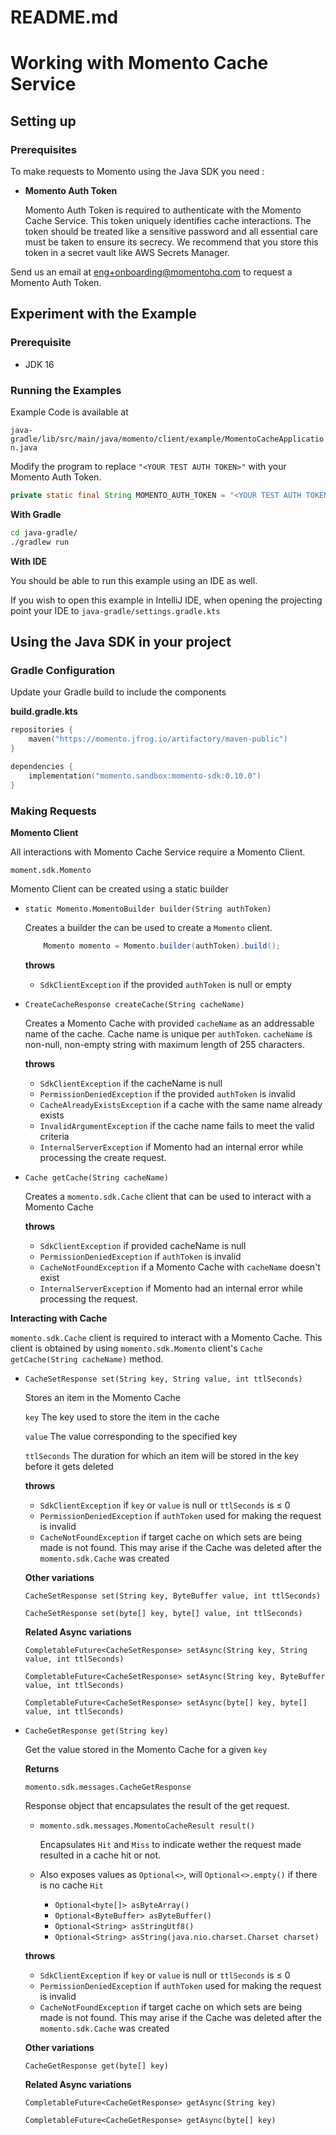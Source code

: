 # README.md

# Working with Momento Cache Service

## Setting up

### Prerequisites

To make requests to Momento using the Java SDK you need :

- **Momento Auth Token**

    Momento Auth Token is required to authenticate with the Momento Cache Service. This token uniquely identifies cache interactions. The token should be treated like a sensitive password and all essential care must be taken to ensure its secrecy. We recommend that you store this token in a secret vault like AWS Secrets Manager.


Send us an email at eng+onboarding@momentohq.com to request a Momento Auth Token.

## **Experiment with the Example**

### Prerequisite

- JDK 16

### Running the Examples

Example Code is available at

`java-gradle/lib/src/main/java/momento/client/example/MomentoCacheApplication.java`

Modify the program to replace `"<YOUR TEST AUTH TOKEN>"` with your Momento Auth Token.

```java
private static final String MOMENTO_AUTH_TOKEN = "<YOUR TEST AUTH TOKEN>";
```

**With Gradle**

```bash
cd java-gradle/
./gradlew run
```

**With IDE**

You should be able to run this example using an IDE as well.

If you wish to open this example in IntelliJ IDE, when opening the projecting point your IDE to `java-gradle/settings.gradle.kts`

## Using the Java SDK in your project

### Gradle Configuration

Update your Gradle build to include the components

**build.gradle.kts**

```kotlin
repositories {
    maven("https://momento.jfrog.io/artifactory/maven-public")
}

dependencies {
    implementation("momento.sandbox:momento-sdk:0.10.0")
}
```

### Making Requests

**Momento Client**

All interactions with Momento Cache Service require a Momento Client.

`moment.sdk.Momento`

Momento Client can be created using a static builder

- `static Momento.MomentoBuilder builder(String authToken)`

    Creates a builder the can be used to create a `Momento` client.

    ```java
    	Momento momento = Momento.builder(authToken).build();
    ```

    **throws**

    - `SdkClientException` if the provided `authToken` is null or empty

- `CreateCacheResponse createCache(String cacheName)`

    Creates a Momento Cache with provided `cacheName` as an addressable name of the cache. Cache name is unique per `authToken`. `cacheName` is non-null, non-empty string with maximum length of 255 characters.

    **throws**

    - `SdkClientException` if the cacheName is null
    - `PermissionDeniedException` if the provided `authToken` is invalid
    - `CacheAlreadyExistsException` if a cache with the same name already exists
    - `InvalidArgumentException` if the cache name fails to meet the valid criteria
    - `InternalServerException` if Momento had an internal error while processing the create request.

- `Cache getCache(String cacheName)`

    Creates a `momento.sdk.Cache` client that can be used to interact with a Momento Cache

    **throws**

    - `SdkClientException` if provided cacheName is null
    - `PermissionDeniedException` if `authToken` is invalid
    - `CacheNotFoundException` if a Momento Cache with `cacheName` doesn't exist
    - `InternalServerException` if Momento had an internal error while processing the request.

**Interacting with Cache**

`momento.sdk.Cache` client is required to interact with a Momento Cache. This client is obtained by using `momento.sdk.Momento` client's `Cache getCache(String cacheName)` method.


- `CacheSetResponse set(String key, String value, int ttlSeconds)`

    Stores an item in the Momento Cache

    `key` The key used to store the item in the cache

    `value` The value corresponding to the specified key

    `ttlSeconds` The duration for which an item will be stored in the key before it gets deleted

    **throws**

    - `SdkClientException` if `key` or `value` is null or `ttlSeconds` is ≤ 0
    - `PermissionDeniedException` if `authToken` used for making the request is invalid
    - `CacheNotFoundException` if target cache on which sets are being made is not found. This may arise if the Cache was deleted after the `momento.sdk.Cache` was created

    **Other variations**

    `CacheSetResponse set(String key, ByteBuffer value, int ttlSeconds)`

    `CacheSetResponse set(byte[] key, byte[] value, int ttlSeconds)`

    **Related Async variations**

    `CompletableFuture<CacheSetResponse> setAsync(String key, String value, int ttlSeconds)`

    `CompletableFuture<CacheSetResponse> setAsync(String key, ByteBuffer value, int ttlSeconds)`

    `CompletableFuture<CacheSetResponse> setAsync(byte[] key, byte[] value, int ttlSeconds)`



- `CacheGetResponse get(String key)`

    Get the value stored in the Momento Cache for a given `key`

    **Returns**

    `momento.sdk.messages.CacheGetResponse`

    Response object that encapsulates the result of the get request.

    - `momento.sdk.messages.MomentoCacheResult result()`

        Encapsulates `Hit` and `Miss` to indicate wether the request made resulted in a cache hit or not.

    - Also exposes values as `Optional<>`, will `Optional<>.empty()` if there is no cache `Hit`
        - `Optional<byte[]> asByteArray()`
        - `Optional<ByteBuffer> asByteBuffer()`
        - `Optional<String> asStringUtf8()`
        - `Optional<String> asString(java.nio.charset.Charset charset)`

    **throws**

    - `SdkClientException` if `key` or `value` is null or `ttlSeconds` is ≤ 0
    - `PermissionDeniedException` if `authToken` used for making the request is invalid
    - `CacheNotFoundException` if target cache on which sets are being made is not found. This may arise if the Cache was deleted after the `momento.sdk.Cache` was created

    **Other variations**

    `CacheGetResponse get(byte[] key)`

    **Related Async variations**

    `CompletableFuture<CacheGetResponse> getAsync(String key)`

    `CompletableFuture<CacheGetResponse> getAsync(byte[] key)`